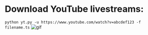 # Download YouTube livestreams:
```python yt.py -u https://www.youtube.com/watch?v=abcdef123 -f filename.ts```
![gif](/images/img.gif)
